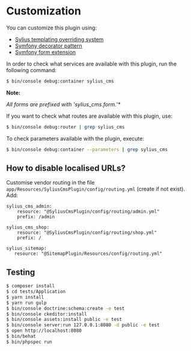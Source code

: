 # Customization

You can customize this plugin using:

- [Sylius templating overriding system](http://docs.sylius.org/en/latest/customization/template.html)
- [Symfony decorator pattern](https://symfony.com/doc/current/service_container/service_decoration.html)
- [Symfony form extension](https://symfony.com/doc/current/form/create_form_type_extension.html)

In order to check what services are available with this plugin, run the following command:

```bash
$ bin/console debug:container sylius_cms
```

**Note:**

*All forms are prefixed with 'sylius_cms.form.*'*

If you want to check what routes are available with this plugin, use:

```bash
$ bin/console debug:router | grep sylius_cms
```

To check parameters available with the plugin, execute:

```bash
$ bin/console debug:container --parameters | grep sylius_cms
```
## How to disable localised URLs?
Customise vendor routing in the file `app/Resources/SyliusCmsPlugin/config/routing.yml` (create if not exist).
Add:
```
sylius_cms_admin:
    resource: "@SyliusCmsPlugin/config/routing/admin.yml"
    prefix: /admin

sylius_cms_shop:
    resource: "@SyliusCmsPlugin/config/routing/shop.yml"
    prefix: /

sylius_sitemap:
   resource: "@SitemapPlugin/Resources/config/routing.yml"
```
## Testing

```bash
$ composer install
$ cd tests/Application
$ yarn install
$ yarn run gulp
$ bin/console doctrine:schema:create -e test
$ bin/console ckeditor:install
$ bin/console assets:install public -e test
$ bin/console server:run 127.0.0.1:8080 -d public -e test
$ open http://localhost:8080
$ bin/behat
$ bin/phpspec run
```
